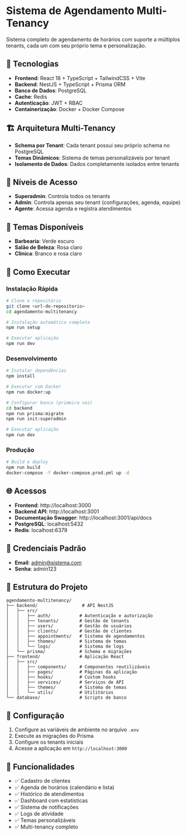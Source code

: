 # Sistema de Agendamento Multi-Tenancy

Sistema completo de agendamento de horários com suporte a múltiplos tenants, cada um com seu próprio tema e personalização.

## 🚀 Tecnologias

- **Frontend**: React 18 + TypeScript + TailwindCSS + Vite
- **Backend**: NestJS + TypeScript + Prisma ORM
- **Banco de Dados**: PostgreSQL
- **Cache**: Redis
- **Autenticação**: JWT + RBAC
- **Containerização**: Docker + Docker Compose

## 🏗️ Arquitetura Multi-Tenancy

- **Schema por Tenant**: Cada tenant possui seu próprio schema no PostgreSQL
- **Temas Dinâmicos**: Sistema de temas personalizáveis por tenant
- **Isolamento de Dados**: Dados completamente isolados entre tenants

## 👥 Níveis de Acesso

- **Superadmin**: Controla todos os tenants
- **Admin**: Controla apenas seu tenant (configurações, agenda, equipe)
- **Agente**: Acessa agenda e registra atendimentos

## 🎨 Temas Disponíveis

- **Barbearia**: Verde escuro
- **Salão de Beleza**: Rosa claro
- **Clínica**: Branco e rosa claro

## 🚀 Como Executar

### Instalação Rápida

```bash
# Clone o repositório
git clone <url-do-repositorio>
cd agendamento-multitenancy

# Instalação automática completa
npm run setup

# Executar aplicação
npm run dev
```

### Desenvolvimento

```bash
# Instalar dependências
npm install

# Executar com Docker
npm run docker:up

# Configurar banco (primeira vez)
cd backend
npm run prisma:migrate
npm run init:superadmin

# Executar aplicação
npm run dev
```

### Produção

```bash
# Build e deploy
npm run build
docker-compose -f docker-compose.prod.yml up -d
```

## 🌐 Acessos

- **Frontend**: http://localhost:3000
- **Backend API**: http://localhost:3001
- **Documentação Swagger**: http://localhost:3001/api/docs
- **PostgreSQL**: localhost:5432
- **Redis**: localhost:6379

## 👤 Credenciais Padrão

- **Email**: admin@sistema.com
- **Senha**: admin123

## 📁 Estrutura do Projeto

```
agendamento-multitenancy/
├── backend/                 # API NestJS
│   ├── src/
│   │   ├── auth/           # Autenticação e autorização
│   │   ├── tenants/        # Gestão de tenants
│   │   ├── users/          # Gestão de usuários
│   │   ├── clients/        # Gestão de clientes
│   │   ├── appointments/   # Sistema de agendamentos
│   │   ├── themes/         # Sistema de temas
│   │   └── logs/           # Sistema de logs
│   └── prisma/             # Schema e migrações
├── frontend/               # Aplicação React
│   ├── src/
│   │   ├── components/     # Componentes reutilizáveis
│   │   ├── pages/          # Páginas da aplicação
│   │   ├── hooks/          # Custom hooks
│   │   ├── services/       # Serviços de API
│   │   ├── themes/         # Sistema de temas
│   │   └── utils/          # Utilitários
└── database/               # Scripts de banco
```

## 🔧 Configuração

1. Configure as variáveis de ambiente no arquivo `.env`
2. Execute as migrações do Prisma
3. Configure os tenants iniciais
4. Acesse a aplicação em `http://localhost:3000`

## 📱 Funcionalidades

- ✅ Cadastro de clientes
- ✅ Agenda de horários (calendário e lista)
- ✅ Histórico de atendimentos
- ✅ Dashboard com estatísticas
- ✅ Sistema de notificações
- ✅ Logs de atividade
- ✅ Temas personalizáveis
- ✅ Multi-tenancy completo
